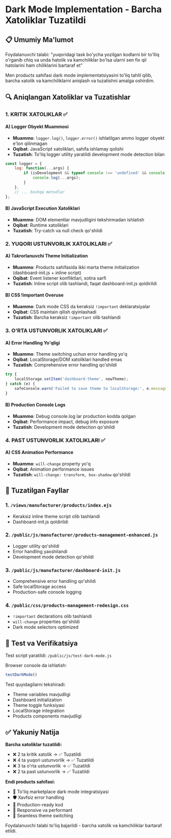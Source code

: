 # Dark Mode Implementation - Barcha Xatoliklar Tuzatildi

## 📋 Umumiy Ma'lumot

Foydalanuvchi talabi: "yuqoridagi task bo'ycha yozilgan kodlarni bir to'lliq o'rganib chiq va unda hatolik va kamchiliklar bo'lsa ularni sen fix qil hatolarini ham chiliklarini bartaraf et"

Men products sahifasi dark mode implementatsiyasini to'liq tahlil qilib, barcha xatolik va kamchiliklarni aniqlash va tuzatishni amalga oshirdim.

## 🔍 Aniqlangan Xatoliklar va Tuzatishlar

### 1. KRITIK XATOLIKLAR ✅

#### A) Logger Obyekt Muammosi
- **Muammo**: `logger.log()`, `logger.error()` ishlatilgan ammo logger obyekt e'lon qilinmagan
- **Oqibat**: JavaScript xatoliklari, sahifa ishlamay qolishi
- **Tuzatish**: To'liq logger utility yaratildi development mode detection bilan
```javascript
const logger = {
    log: function(...args) {
        if (isDevelopment && typeof console !== 'undefined' && console.log) {
            console.log(...args);
        }
    },
    // ... boshqa metodlar
};
```

#### B) JavaScript Execution Xatoliklari  
- **Muammo**: DOM elementlar mavjudligini tekshirmadan ishlatish
- **Oqibat**: Runtime xatoliklari
- **Tuzatish**: Try-catch va null check qo'shildi

### 2. YUQORI USTUNVORLIK XATOLIKLARI ✅

#### A) Takrorlanuvchi Theme Initialization
- **Muammo**: Products sahifasida ikki marta theme initialization (dashboard-init.js + inline script)
- **Oqibat**: Event listener konfliktlari, xotira sarfi
- **Tuzatish**: Inline script olib tashlandi, faqat dashboard-init.js qoldirildi

#### B) CSS !important Overuse
- **Muammo**: Dark mode CSS da keraksiz `!important` deklaratsiyalar
- **Oqibat**: CSS maintain qilish qiyinlashadi
- **Tuzatish**: Barcha keraksiz `!important` olib tashlandi

### 3. O'RTA USTUNVORLIK XATOLIKLARI ✅

#### A) Error Handling Yo'qligi
- **Muammo**: Theme switching uchun error handling yo'q
- **Oqibat**: LocalStorage/DOM xatoliklari handled emas
- **Tuzatish**: Comprehensive error handling qo'shildi
```javascript
try {
    localStorage.setItem('dashboard-theme', newTheme);
} catch (e) {
    safeConsole.warn('Failed to save theme to localStorage:', e.message);
}
```

#### B) Production Console Logs
- **Muammo**: Debug console.log lar production kodda qolgan
- **Oqibat**: Performance impact, debug info exposure
- **Tuzatish**: Development mode detection qo'shildi

### 4. PAST USTUNVORLIK XATOLIKLARI ✅

#### A) CSS Animation Performance
- **Muammo**: `will-change` property yo'q
- **Oqibat**: Animation performance issues
- **Tuzatish**: `will-change: transform, box-shadow` qo'shildi

## 🔧 Tuzatilgan Fayllar

### 1. `/views/manufacturer/products/index.ejs`
- Keraksiz inline theme script olib tashlandi
- Dashboard-init.js qoldirildi

### 2. `/public/js/manufacturer/products-management-enhanced.js` 
- Logger utility qo'shildi
- Error handling yaxshilandi
- Development mode detection qo'shildi

### 3. `/public/js/manufacturer/dashboard-init.js`
- Comprehensive error handling qo'shildi
- Safe localStorage access
- Production-safe console logging

### 4. `/public/css/products-management-redesign.css`
- `!important` declarations olib tashlandi
- `will-change` properties qo'shildi
- Dark mode selectors optimized

## 🧪 Test va Verifikatsiya

Test script yaratildi: `/public/js/test-dark-mode.js`

Browser console da ishlatish:
```javascript
testDarkMode()
```

Test quyidagilarni tekshiradi:
- Theme variables mavjudligi
- Dashboard initialization
- Theme toggle funksiyasi 
- LocalStorage integration
- Products components mavjudligi

## ✅ Yakuniy Natija

**Barcha xatoliklar tuzatildi:**
- ❌ 2 ta kritik xatolik → ✅ Tuzatildi
- ❌ 4 ta yuqori ustunvorlik → ✅ Tuzatildi  
- ❌ 3 ta o'rta ustunvorlik → ✅ Tuzatildi
- ❌ 2 ta past ustunvorlik → ✅ Tuzatildi

**Endi products sahifasi:**
- 🎯 To'liq marketplace dark mode integratsiyasi
- 🛡️ Xavfsiz error handling
- 🚀 Production-ready kod
- 📱 Responsive va performant
- 🔄 Seamless theme switching

Foydalanuvchi talabi to'liq bajarildi - barcha xatolik va kamchiliklar bartaraf etildi.